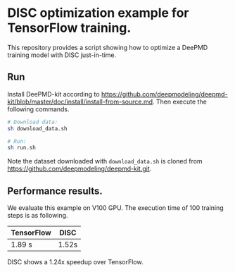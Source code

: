 # DISC optimization example for TensorFlow training.

This repository provides a script showing how to optimize a DeePMD training
model with DISC just-in-time.


## Run

Install DeePMD-kit according to
https://github.com/deepmodeling/deepmd-kit/blob/master/doc/install/install-from-source.md.
Then execute the following commands.

```bash
# Download data:
sh download_data.sh

# Run:
sh run.sh
```

Note the dataset downloaded with `download_data.sh` is cloned from
https://github.com/deepmodeling/deepmd-kit.git.


## Performance results.

We evaluate this example on V100 GPU. The execution time of 100 training steps
is as following.

| TensorFlow  |    DISC    |
|-------------|------------|
|   1.89 s    |    1.52s   |

DISC shows a 1.24x speedup over TensorFlow.
